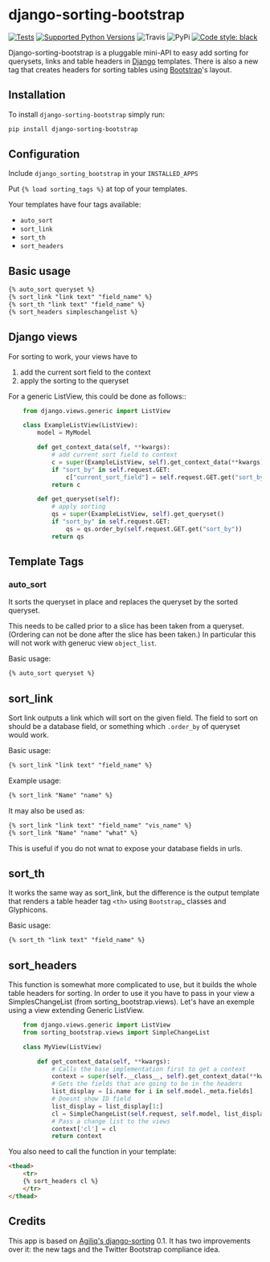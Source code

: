 # django-sorting-bootstrap

[![Tests](https://github.com/staticdev/django-sorting-bootstrap/workflows/Tests/badge.svg)](https://github.com/staticdev/django-sorting-bootstrap/actions?workflow=Tests)
[![Supported Python Versions](https://img.shields.io/pypi/pyversions/django-sorting-bootstrap.svg)](https://pypi.python.org/pypi/django-sorting-bootstrap)
![Travis](https://api.travis-ci.org/staticdev/django-sorting-bootstrap.svg?branch=master)
![PyPi](https://badge.fury.io/py/django-sorting-bootstrap.svg)
[![Code style: black](https://img.shields.io/badge/code%20style-black-000000.svg)](https://github.com/psf/black)

Django-sorting-bootstrap is a pluggable mini-API to easy add sorting for querysets, links and table headers in [Django](https://www.djangoproject.com/) templates. There is also a new tag that creates headers for sorting tables using [Bootstrap](http://getbootstrap.com/)'s layout.

## Installation

To install `django-sorting-bootstrap` simply run:

```sh
pip install django-sorting-bootstrap
```

## Configuration

Include ``django_sorting_bootstrap`` in your ``INSTALLED_APPS``

Put ``{% load sorting_tags %}`` at top of your templates.

Your templates have four tags available:

* ``auto_sort``
* ``sort_link``
* ``sort_th``
* ``sort_headers``

## Basic usage

```html
{% auto_sort queryset %}
{% sort_link "link text" "field_name" %}
{% sort_th "link text" "field_name" %}
{% sort_headers simpleschangelist %}
```

## Django views

For sorting to work, your views have to

1. add the current sort field to the context
2. apply the sorting to the queryset

For a generic ListView, this could be done as follows::

```python
    from django.views.generic import ListView

    class ExampleListView(ListView):
        model = MyModel

        def get_context_data(self, **kwargs):
            # add current sort field to context
            c = super(ExampleListView, self).get_context_data(**kwargs)
            if "sort_by" in self.request.GET:
                c["current_sort_field"] = self.request.GET.get("sort_by")
            return c

        def get_queryset(self):
            # apply sorting
            qs = super(ExampleListView, self).get_queryset()
            if "sort_by" in self.request.GET:
                qs = qs.order_by(self.request.GET.get("sort_by"))
            return qs
```

## Template Tags

### auto_sort

It sorts the queryset in place and replaces the queryset by the sorted queryset.

This needs to be called prior to a slice has been taken from a queryset.
(Ordering can not be done after the slice has been taken.) In particular this will
not work with generuc view `object_list`.

Basic usage:

```html
{% auto_sort queryset %}
```

## sort_link

Sort link outputs a link which will sort on the given field. The field to sort on should be
a database field, or something which `.order_by` of queryset would work.

Basic usage:

```html
{% sort_link "link text" "field_name" %}
```

Example usage:

```html
{% sort_link "Name" "name" %}
```

It may also be used as:

```html
{% sort_link "link text" "field_name" "vis_name" %}
{% sort_link "Name" "name" "what" %}
```

This is useful if you do not wnat to expose your database fields in urls.

## sort_th

It works the same way as sort_link, but the difference is the output template that renders a table header tag `<th>` using `Bootstrap`_ classes and Glyphicons.

Basic usage:

```html
{% sort_th "link text" "field_name" %}
```

## sort_headers

This function is somewhat more complicated to use, but it builds the whole table headers for sorting. In order to use it you have to pass in your view a SimplesChangeList (from sorting_bootstrap.views).
Let's have an exemple using a view extending Generic ListView.

```python
    from django.views.generic import ListView
    from sorting_bootstrap.views import SimpleChangeList

    class MyView(ListView)

        def get_context_data(self, **kwargs):
            # Calls the base implementation first to get a context
            context = super(self.__class__, self).get_context_data(**kwargs)
            # Gets the fields that are going to be in the headers
            list_display = [i.name for i in self.model._meta.fields]
            # Doesnt show ID field
            list_display = list_display[1:]
            cl = SimpleChangeList(self.request, self.model, list_display)
            # Pass a change list to the views
            context['cl'] = cl
            return context
```

You also need to call the function in your template:

```html
<thead>
    <tr>
    {% sort_headers cl %}
    </tr>
</thead>
```

## Credits

This app is based on [Agiliq's django-sorting](http://github.com/agiliq/django-sorting) 0.1. It has two improvements over it: the new tags and the Twitter Bootstrap compliance idea.
